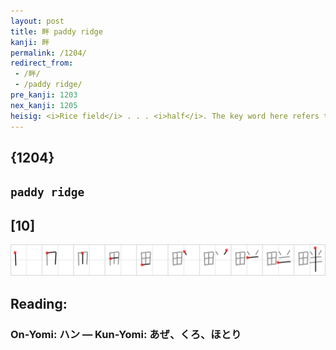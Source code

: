 ```yaml
---
layout: post
title: 畔 paddy ridge
kanji: 畔
permalink: /1204/
redirect_from:
 - /畔/
 - /paddy ridge/
pre_kanji: 1203
nex_kanji: 1205
heisig: <i>Rice field</i> . . . <i>half</i>. The key word here refers to the <b>ridges</b> that rise up between the sections of a rice <b>paddy</b>.
---
```


## {1204}

## `paddy ridge`

## [10]

<div class="stroke"><img src="../images/E79594.png" /></div>

## Reading:

### On-Yomi: ハン &mdash; Kun-Yomi: あぜ、くろ、ほとり
